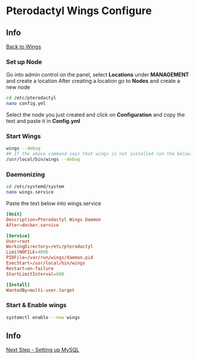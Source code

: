 # Pterodactyl Wings Configure

## Info

[Back to Wings](/Pterodactyl/2%20-%20Wings)

### Set up Node

Go into admin control on the panel, select **Locations** under **MANAGEMENT** and create a location
After creating a location go to **Nodes** and create a new node

```sh
cd /etc/pterodactyl
nano config.yml
```

Select the node you just created and click on **Configuration** and copy the text and paste it in **Config.yml**

### Start Wings

```sh
wings --debug
## If the above command says that wings is not installed run the below command
/usr/local/bin/wings --debug
```

### Daemonizing

```sh
cd /etc/systemd/system
nano wings.service
```

Paste the text below into wings.service

```conf
[Unit]
Description=Pterodactyl Wings Daemon
After=docker.service

[Service]
User=root
WorkingDirectory=/etc/pterodactyl
LimitNOFILE=4096
PIDFile=/var/run/wings/daemon.pid
ExecStart=/usr/local/bin/wings
Restart=on-failure
StartLimitInterval=600

[Install]
WantedBy=multi-user.target
```

### Start & Enable wings

```sh
systemctl enable --now wings
```

## Info

[Next Step - Setting up MySQL](/Pterodactyl/2%20-%20Wings/4%20-%20Setting%20up%20MySQL.md)
